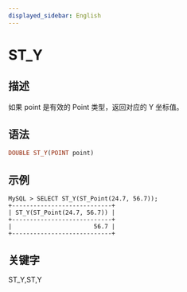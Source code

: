 ```yaml
---
displayed_sidebar: English
---
```


# ST_Y

## 描述

如果 point 是有效的 Point 类型，返回对应的 Y 坐标值。

## 语法

```Haskell
DOUBLE ST_Y(POINT point)
```

## 示例

```Plain
MySQL > SELECT ST_Y(ST_Point(24.7, 56.7));
+----------------------------+
| ST_Y(ST_Point(24.7, 56.7)) |
+----------------------------+
|                       56.7 |
+----------------------------+
```

## 关键字

ST_Y,ST,Y